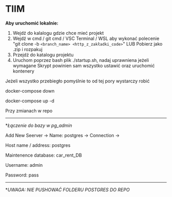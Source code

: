 # TIIM

**Aby uruchomić lokalnie:**

1. Wejdź do kalalogu gdzie chce mieć projekt
2. Wejdź w cmd / git cmd / VSC Terminal / WSL aby wykonać polecenie  "git clone -b `<branch_name> <http_z_zakładki_code>`"  LUB  Pobierz jako .zip i rozpakuj
3. Przejdź do katalogu projektu
4. Uruchom poprzez bash plik ./startup.sh, nadaj uprawniena jeżeli wymagane
   Skrypt powinien sam wszystko ustawić oraz uruchomić kontenery

Jeżeli wszystko przebiegło pomyślnie to od tej pory wystarczy robić  

docker-compose down  

docker-compose up -d  

Przy zmianach w repo  

---



**Łączenie do bazy w pg_admin* 

Add New Seerver -> Name: postgres -> Connection ->  

Host name / address: postgres  

Maintenence database: car_rent_DB  

Username: admin  

Password: pass  

---



**UWAGA: NIE PUSHOWAĆ FOLDERU POSTGRES DO REPO*
